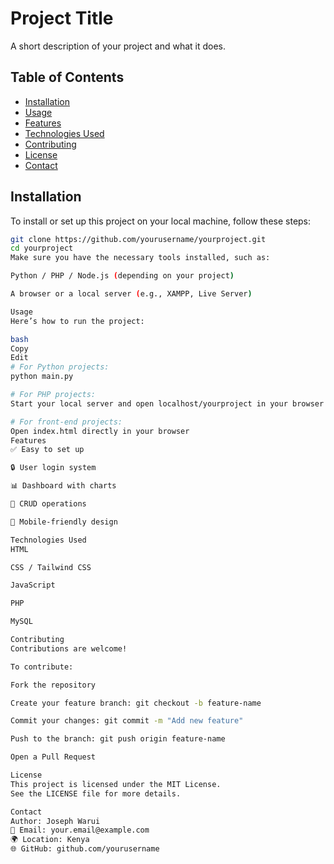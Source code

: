 # Project Title

A short description of your project and what it does.

## Table of Contents
- [Installation](#installation)
- [Usage](#usage)
- [Features](#features)
- [Technologies Used](#technologies-used)
- [Contributing](#contributing)
- [License](#license)
- [Contact](#contact)

## Installation

To install or set up this project on your local machine, follow these steps:

```bash
git clone https://github.com/yourusername/yourproject.git
cd yourproject
Make sure you have the necessary tools installed, such as:

Python / PHP / Node.js (depending on your project)

A browser or a local server (e.g., XAMPP, Live Server)

Usage
Here’s how to run the project:

bash
Copy
Edit
# For Python projects:
python main.py

# For PHP projects:
Start your local server and open localhost/yourproject in your browser

# For front-end projects:
Open index.html directly in your browser
Features
✅ Easy to set up

🔒 User login system

📊 Dashboard with charts

📁 CRUD operations

📱 Mobile-friendly design

Technologies Used
HTML

CSS / Tailwind CSS

JavaScript

PHP

MySQL

Contributing
Contributions are welcome!

To contribute:

Fork the repository

Create your feature branch: git checkout -b feature-name

Commit your changes: git commit -m "Add new feature"

Push to the branch: git push origin feature-name

Open a Pull Request

License
This project is licensed under the MIT License.
See the LICENSE file for more details.

Contact
Author: Joseph Warui
📧 Email: your.email@example.com
🌍 Location: Kenya
🌐 GitHub: github.com/yourusername

